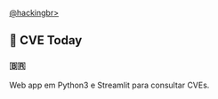 <p align="left">
    <a href="https://github.com/carineconstantino/hackingbr">@hackingbr></a>
</p>

## 👾 CVE Today
### 🇧🇷
Web app em Python3 e Streamlit para consultar CVEs.

#
